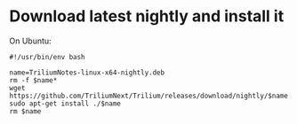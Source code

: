 # Download latest nightly and install it
On Ubuntu:

```
#!/usr/bin/env bash

name=TriliumNotes-linux-x64-nightly.deb
rm -f $name*
wget https://github.com/TriliumNext/Trilium/releases/download/nightly/$name
sudo apt-get install ./$name
rm $name
```